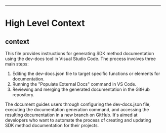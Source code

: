 

  ---
# High Level Context
## context
This file provides instructions for generating SDK method documentation using the dev-docs tool in Visual Studio Code. The process involves three main steps:

1. Editing the dev-docs.json file to target specific functions or elements for documentation.
2. Running the "Populate External Docs" command in VS Code.
3. Reviewing and merging the generated documentation in the GitHub repository.

The document guides users through configuring the dev-docs.json file, executing the documentation generation command, and accessing the resulting documentation in a new branch on GitHub. It's aimed at developers who want to automate the process of creating and updating SDK method documentation for their projects.

  